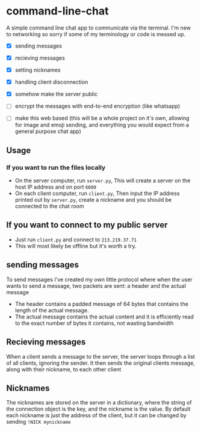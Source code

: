 # command-line-chat
A simple command line chat app to communicate via the terminal. I'm new to networking so sorry if some of my terminology or code is messed up.

- [x] sending messages
- [x] recieving messages
- [x] setting nicknames
- [x] handling client disconnection
- [x] somehow make the server public
- [ ] encrypt the messages with end-to-end encryption (like whatsapp)
- [ ] make this web based (this will be a whole project on it's own, allowing for image and emoji sending, and everything you would expect from a general purpose chat app)


## Usage
### If you want to run the files locally
- On the server computer, run `server.py`, This will create a server on the host IP address and on port `6080`
- On each client computer, run `client.py`, Then input the IP address printed out by `server.py`, create a nickname and you should be connected to the chat room
## If you want to connect to my public server
- Just run `client.py` and connect to `213.219.37.71`
- This will most likely be offline but it's worth a try.
## sending messages
To send messages I've created my own little protocol where when the user wants to send a message, two packets are sent: a header and the actual message

- The header contains a padded message of 64 bytes that contains the length of the actual message.
- The actual message contains the actual content and it is efficiently read to the exact number of bytes it contains, not wasting bandwidth

## Recieving messages
When a client sends a message to the server, the server loops through a list of all clients, ignoring the sender. It then sends the original clients message, along with their nickname, to each other client


## Nicknames
The nicknames are stored on the server in a dictionary, where the string of the connection object is the key, and the nickname is the value. By default each nickname is just the address of the client, but it can be changed by sending `!NICK mynickname`
